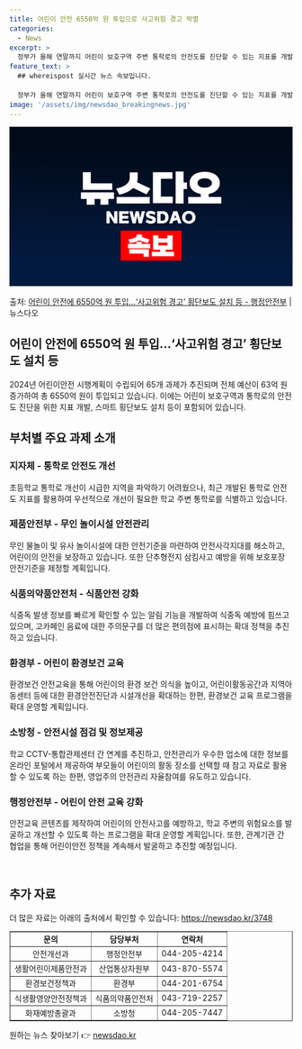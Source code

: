 ```yaml
---
title: 어린이 안전 6550억 원 투입으로 사고위험 경고 박멸
categories:
  - News
excerpt: >
  정부가 올해 연말까지 어린이 보호구역 주변 통학로의 안전도를 진단할 수 있는 지표를 개발하고, 진단 결과 위…
feature_text: >
  ## whereispost 실시간 뉴스 속보입니다.

  정부가 올해 연말까지 어린이 보호구역 주변 통학로의 안전도를 진단할 수 있는 지표를 개발하고, 진단 결과 위…
image: '/assets/img/newsdao_breakingnews.jpg'
---
```


![뉴스다오 속보](/assets/img/newsdao_breakingnews.jpg)

<p>출처: <a href="https://newsdao.kr/3748" rel="dofollow">어린이 안전에 6550억 원 투입…‘사고위험 경고’ 횡단보도 설치 등 - 행정안전부</a> | 뉴스다오</p>

<h2 data-ke-size="size26">어린이 안전에 6550억 원 투입…‘사고위험 경고’ 횡단보도 설치 등</h2>
<p data-ke-size="size16">2024년 어린이안전 시행계획이 수립되어 65개 과제가 추진되며 전체 예산이 63억 원 증가하여 총 6550억 원이 투입되고 있습니다. 이에는 어린이 보호구역과 통학로의 안전도 진단을 위한 지표 개발, 스마트 횡단보도 설치 등이 포함되어 있습니다.</p>

<h2 data-ke-size="size26">부처별 주요 과제 소개</h2>

<h3>지자체 - 통학로 안전도 개선</h3>
<p data-ke-size="size16">초등학교 통학로 개선이 시급한 지역을 파악하기 어려웠으나, 최근 개발된 통학로 안전도 지표를 활용하여 우선적으로 개선이 필요한 학교 주변 통학로를 식별하고 있습니다.</p>

<h3>제품안전부 - 무인 놀이시설 안전관리</h3>
<p data-ke-size="size16">무인 물놀이 및 유사 놀이시설에 대한 안전기준을 마련하여 안전사각지대를 해소하고, 어린이의 안전을 보장하고 있습니다. 또한 단추형전지 삼킴사고 예방을 위해 보호포장 안전기준을 제정할 계획입니다.</p>

<h3>식품의약품안전처 - 식품안전 강화</h3>
<p data-ke-size="size16">식중독 발생 정보를 빠르게 확인할 수 있는 알림 기능을 개발하여 식중독 예방에 힘쓰고 있으며, 고카페인 음료에 대한 주의문구를 더 많은 편의점에 표시하는 확대 정책을 추진하고 있습니다.</p>

<h3>환경부 - 어린이 환경보건 교육</h3>
<p data-ke-size="size16">환경보건 안전교육을 통해 어린이의 환경 보건 의식을 높이고, 어린이활동공간과 지역아동센터 등에 대한 환경안전진단과 시설개선을 확대하는 한편, 환경보건 교육 프로그램을 확대 운영할 계획입니다.</p>

<h3>소방청 - 안전시설 점검 및 정보제공</h3>
<p data-ke-size="size16">학교 CCTV-통합관제센터 간 연계를 추진하고, 안전관리가 우수한 업소에 대한 정보를 온라인 포털에서 제공하여 부모들이 어린이의 활동 장소를 선택할 때 참고 자료로 활용할 수 있도록 하는 한편, 영업주의 안전관리 자율참여를 유도하고 있습니다.</p>

<h3>행정안전부 - 어린이 안전 교육 강화</h3>
<p data-ke-size="size16">안전교육 콘텐츠를 제작하여 어린이의 안전사고를 예방하고, 학교 주변의 위험요소를 발굴하고 개선할 수 있도록 하는 프로그램을 확대 운영할 계획입니다. 또한, 관계기관 간 협업을 통해 어린이안전 정책을 계속해서 발굴하고 추진할 예정입니다.</p>

<p data-ke-size="size16">&nbsp;</p>
<h2 data-ke-size="size26">추가 자료</h2>
<p data-ke-size="size16">더 많은 자료는 아래의 출처에서 확인할 수 있습니다: 
<a href="https://newsdao.kr/3748">https://newsdao.kr/3748</a></p>

<table style="width: 100%;" border="1">
<tbody>
<tr>
<td style="text-align: center; height: 17px;"><b>문의</b></td>
<td style="text-align: center; height: 17px;"><b>담당부처</b></td>
<td style="text-align: center; height: 17px;"><b>연락처</b></td>
</tr>
<tr>
<td style="text-align: center; height: 17px;">안전개선과</td>
<td style="text-align: center; height: 17px;">행정안전부</td>
<td style="text-align: center; height: 17px;">044-205-4214</td>
</tr>
<tr>
<td style="text-align: center; height: 17px;">생활어린이제품안전과</td>
<td style="text-align: center; height: 17px;">산업통상자원부</td>
<td style="text-align: center; height: 17px;">043-870-5574</td>
</tr>
<tr>
<td style="text-align: center; height: 17px;">환경보건정책과</td>
<td style="text-align: center; height: 17px;">환경부</td>
<td style="text-align: center; height: 17px;">044-201-6754</td>
</tr>
<tr>
<td style="text-align: center; height: 17px;">식생활영양안전정책과</td>
<td style="text-align: center; height: 17px;">식품의약품안전처</td>
<td style="text-align: center; height: 17px;">043-719-2257</td>
</tr>
<tr>
<td style="text-align: center; height: 17px;">화재예방총괄과</td>
<td style="text-align: center; height: 17px;">소방청</td>
<td style="text-align: center; height: 17px;">044-205-7447</td>
</tr>
</tbody>
</table> 

원하는 뉴스 찾아보기 👉 <a href="https://newsdao.kr" rel="dofollow">newsdao.kr</a>


